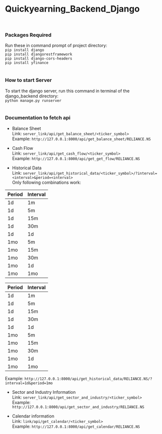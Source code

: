 # Quickyearning_Backend_Django
<br>

### Packages Required
Run these in command prompt of project directory:<br>
`pip install django`<br>
`pip install djangorestframework`<br>
`pip install django-cors-headers`<br>
`pip install yfinance`<br>
<br>

### How to start Server
To start the django server, run this command in terminal of the django_backend directory:<br>
`python manage.py runserver`<br>
<br>

### Documentation to fetch api

- Balance Sheet<br>
Link: `server_link/api/get_balance_sheet/<ticker_symbol>`<br>
Example: `http://127.0.0.1:8000/api/get_balance_sheet/RELIANCE.NS`<br>

- Cash Flow<br>
Link: `server_link/api/get_cash_flow/<ticker_symbol>`<br>
Example: `http://127.0.0.1:8000/api/get_get_flow/RELIANCE.NS`<br>

- Historical Data<br>
Link: `server_link/api/get_historical_data/<ticker_symbol>/?interval=<interval>&period=<interval>`<br>
Only following combinations work:<br>

<table>
    <thead>
        <tr>
            <th>Period</th>
            <th>Interval</th>
        </tr>
    </thead>
    <tbody>
        <tr>
            <td>1d</td>
            <td>1m</td>
        </tr>
        <tr>
            <td>1d</td>
            <td>5m</td>
        </tr>
        <tr>
            <td>1d</td>
            <td>15m</td>
        </tr>
        <tr>
            <td>1d</td>
            <td>30m</td>
        </tr>
        <tr>
            <td>1d</td>
            <td>1d</td>
        </tr>
        <tr>
            <td>1mo</td>
            <td>5m</td>
        </tr>
        <tr>
            <td>1mo</td>
            <td>15m</td>
        </tr>
        <tr>
            <td>1mo</td>
            <td>30m</td>
        </tr>
        <tr>
            <td>1mo</td>
            <td>1d</td>
        </tr>
        <tr>
            <td>1mo</td>
            <td>1mo</td>
        </tr>
    </tbody>
</table>

| Period  | Interval |
| ------- | -------- |
| 1d      | 1m       |
| 1d      | 5m       |
| 1d      | 15m      |
| 1d      | 30m      |
| 1d      | 1d       |
| 1mo     | 5m       |
| 1mo     | 15m      |
| 1mo     | 30m      |
| 1mo     | 1d       |
| 1mo     | 1mo      |
Example: `http://127.0.0.1:8000/api/get_historical_data/RELIANCE.NS/?interval=1d&period=1mo`<br>

- Sector and Industry Information<br>
Link: `server_link/api/get_sector_and_industry/<ticker_symbol>`<br>
Example: `http://127.0.0.1:8000/api/get_sector_and_industry/RELIANCE.NS`<br>

- Calendar information<br>
Link: `link/api/get_calendar/<ticker_symbol>`<br>
Example: `http://127.0.0.1:8000/api/get_calendar/RELIANCE.NS`<br>
